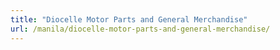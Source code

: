 ```yaml
---
title: "Diocelle Motor Parts and General Merchandise"
url: /manila/diocelle-motor-parts-and-general-merchandise/
---
```

